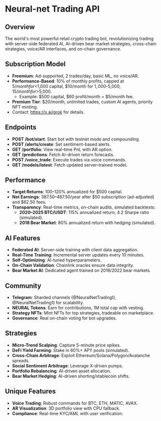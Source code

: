 # Neural-net Trading API

## Overview
The world's most powerful retail crypto trading bot, revolutionizing trading with server-side federated AI, AI-driven bear market strategies, cross-chain strategies, voice/AR interfaces, and on-chain governance.

## Subscription Model
- **Freemium**: Ad-supported, 2 trades/day, basic ML, no voice/AR.
- **Performance-Based**: 10% of monthly profits, capped at $5/month for <$1,000 capital, $10/month for $1,000–$5,000, $15/month for >$5,000.
  - Example: $500 capital, $60 profit/month = $5/month fee.
- **Premium Tier**: $20/month, unlimited trades, custom AI agents, priority NFT minting.
- Contact: https://x.ai/grok for details.

## Endpoints
- **POST /bot/start**: Start bot with testnet mode and compounding.
- **POST /alerts/create**: Set sentiment-based alerts.
- **GET /portfolio**: View real-time PnL with AR option.
- **GET /predictions**: Fetch AI-driven return forecasts.
- **POST /voice_trade**: Execute trades via voice commands.
- **GET /models/latest**: Fetch updated server-trained model.

## Performance
- **Target Returns**: 100–120% annualized for $500 capital.
- **Net Earnings**: $387.50–$487.50/year after $50 subscription (ad-adjusted) and $62.50 fees.
- **Transparency**: Real-time metrics, on-chain audits, simulated backtests:
  - **2020–2025 BTC/USDT**: 115% annualized return, 4.2 Sharpe ratio (simulated).
  - **2018 Bear Market**: 80% annualized return with hedging (simulated).

## AI Features
- **Federated AI**: Server-side training with client data aggregation.
- **Real-Time Training**: Incremental server updates every 10 minutes.
- **Self-Optimizing**: AI-tuned hyperparameters.
- **On-Chain Validation**: Chainlink oracles ensure data integrity.
- **Bear Market AI**: Dedicated agent trained on 2018/2022 bear markets.

## Community
- **Telegram**: Sharded channels (@NeuralNetTrading0, @NeuralNetTrading1) for scalability.
- **NEURAL Tokens**: Earn for contributions, 1M total cap with vesting.
- **Strategy NFTs**: Mint NFTs for top strategies, tradeable on marketplace.
- **Governance**: Real on-chain voting for bot upgrades.

## Strategies
- **Micro-Trend Scalping**: Capture 5-minute price spikes.
- **DeFi Yield Farming**: Stake in 60%+ APY pools (simulated).
- **Cross-Chain Arbitrage**: Exploit Ethereum/Solana/Polygon/Avalanche spreads.
- **Social Sentiment Arbitrage**: Leverage X-driven pumps.
- **Portfolio Rebalancing**: AI-driven asset allocation.
- **Bear Market Hedging**: AI-driven shorting/stablecoin shifts.

## Unique Features
- **Voice Trading**: Robust commands for BTC, ETH, MATIC, AVAX.
- **AR Visualization**: 3D portfolio view with CPU fallback.
- **Compliance**: Real-time KYC/AML with user verification.
